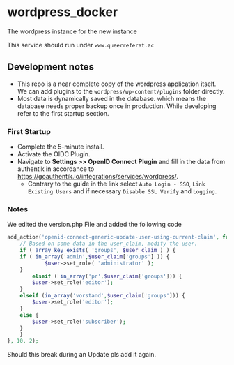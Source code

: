 # wordpress_docker

The wordpress instance for the new instance

This service should run under `www.queerreferat.ac`

## Development notes

* This repo is a near complete copy of the wordpress application itself. We can add plugins to the `wordpress/wp-content/plugins` folder directly.
* Most data is dynamically saved in the database. which means the database needs proper backup once in production. While developing refer to the first startup section.

### First Startup

* Complete the 5-minute install.
* Activate the OIDC Plugin.
* Navigate to __Settings >> OpenID Connect Plugin__ and fill in the data from authentik in accordance to <https://goauthentik.io/integrations/services/wordpress/>.
  * Contrary to the guide in the link select `Auto Login - SSO`, `Link Existing Users` and if necessary `Disable SSL Verify` and `Logging`.

### Notes
We edited the version.php File and added the following code 
```php
add_action('openid-connect-generic-update-user-using-current-claim', function( $user, $user_claim) {
    // Based on some data in the user_claim, modify the user.
    if ( array_key_exists( 'groups', $user_claim ) ) {
	if ( in_array('admin',$user_claim['groups'] )) {
            $user->set_role( 'administrator' );
	}
        elseif ( in_array('pr',$user_claim['groups'])) {
		$user->set_role('editor');
	}	
	elseif (in_array('vorstand',$user_claim['groups'])) {
		$user->set_role('editor');
	}
	else {
		$user->set_role('subscriber');
	}
    }
}, 10, 2);
```
Should this break during an Update pls add it again.
